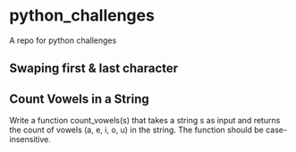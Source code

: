 # python_challenges
A repo for python challenges
## Swaping first & last character
## Count Vowels in a String
Write a function count_vowels(s) that takes a string s as input and returns the count of vowels (a, e, i, o, u) in the string. The function should be case-insensitive.
